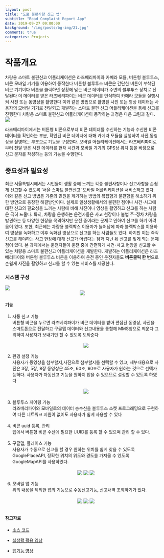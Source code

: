 ```yaml
---
layout: post
title: "도로 불편사항 신고 앱"
subtitle: "Road Complaint Report App"
date: 2019-09-27 09:00:00
background: '/img/posts/bg-img/21.jpg'
comments: true
categories: Projects
---
```

<h1 class="section-heading2" >작품개요</h1>
차량용 스마트 불편신고 어플리케이션은 라즈베리파이와 카메라 모듈, 버튼형 블루투스, 비콘 모바일 기기를 이용하여 동작한다 버튼형 블루투스 비콘은 간단한 버튼이 부착된 비콘 기기이다 버튼을 클릭하면 상황에 맞는 비콘 데이터가 주변의 블루투스 장치로 전달된다 이 데이터를 받은 라즈베리파이는 비콘 데이터를 인식하여 카메라 모듈을 실행시켜 사진 또는 동영상을 촬영한다 이와 같은 방법으로 촬영된 사진 또는 영상 데이터는 사용자의 모바일 기기로 전달되고 개발하는 스마트 불편 신고 어플리케이션을 통해 신고를 진행한다 차량용 스마트 불편신고 어플리케이션이 동작하는 과정은 다음 그림과 같다.

<img class="img-fluid" src="/img/posts/projects/senierproject2.PNG">

라즈베리파이에서는 버튼형 비콘으로부터 비콘 데이터를 수신하는 기능과 수신한 비콘 데이터를 확인하는 부분, 확인된 비콘 데이터에 대해 카메라 
모듈을 실행하여 사진,동영상을 촬영하는 부분으로 기능을 구성한다. 모바일 어플리케이션에서는 라즈베리파이로부터 
전달 받은 사진 데이터를 현재 시간과 모바일 기기의 GPS상 위치 등을 바탕으로 신고 문자를 작성하는 등의 기능을 수행한다.

<h2 class="section-heading2">중요성과 필요성</h2>

최근 서울특별시에서는 시민들이 생활 중에 느끼는 각종 불편사항이나 신고사항을  손쉽게 신고할 수 있도록 ‘서울 스마트 불편신고’ 모바일 어플리케이션을 서비스하고 있다.
이와 같은 신고 방법은 기존의 민원을 제기하는 방법의 복잡함과 불편함을 해소하기 위한 방안으로 등장한 해결방안이다. 실제로 일상생활에서의 불편한 점이나 사건･사고에 대한 
신고의 필요성을 느끼는 사람에 비해 사진이나 영상을 촬영하고 신고를 하는 사람은 극히 드물다. 특히, 차량을 운행하는 운전자들은 사고 현장이나 불법 주･정차 차량을 발견하는 등 
다양한 현장을 목격하지만 운전 중이라는 문제로 인하여 신고를 하기 어려움이 있다. 또한, 최근에는 차량용 블랙박스 이용자가 늘어남에 따라 블랙박스를 이용하여 영상을 녹화하고 이후 
녹화된 영상으로 신고를 하는 사람들도 있다. 하지만 이는 즉각 신고를 해야하는 사고 현장에 대해 신고가 어렵다는 점과 지난 뒤 신고를 잊게 되는 문제점이 있다.
본 과제에서는 운전자들이 운전 중에 간편하게 사건･사고 현장을 신고할 수 있는 차량용 스마트 불편신고 어플리케이션을 개발한다. 개발하는 어플리케이션은 라즈베리파이와 버튼형 블루투스 
비콘을 이용하여 운전 중인 운전자들도 **버튼클릭 한 번**으로 손쉽게 사진을 촬영하고 신고를 할 수 있는 서비스를 제공한다.

<h3 class="section-heading2">시스템 구성</h3>

<img class="img-fluid" src="/img/posts/projects/senierproject3.PNG">
<div style="text-align: center;">
<img class="img-fluid" src="/img/posts/projects/senierproject4.PNG" align="center">
</div>

<h4 class="section-heading2">기능</h4>

<ol>
	<li>자동 신고 기능</li>
		<p style="margin: 0;">버튼형 비콘을 누르면 라즈베리파이가 비콘 데이터를 받아 편집된 동영상, 사진을 스마트폰으로 전달하고 구글맵 데이터와 신고내용을 통합해 MMS창으로 띄운다 
		그리하여 사용자가 보내기만 할 수 있도록 도와준다</p>
		<br>
		<div style="text-align: center;">
		<img class="img-fluid" src="/img/posts/projects/senierproject8.jpg" align="center">
		</div>
		<br>
	<li>환경 설정 기능</li>
		<p style="margin: 0;">사용자가 동영상을 첨부할지,사진으로 첨부할지를 선택할 수 있고, 세부내용으로 사진은 3장, 5장, 8장 동영상은 45초, 60초, 90초로 사용자가 원하는 것으로 
		선택가능하다. 사용자가 자동신고 기능을 원하지 않을 수 있으므로 설정할 수 있도록 하였다</p>
		<br>
		<div style="text-align: center;">
		<img class="img-fluid" src="/img/posts/projects/senierproject4.jpg" align="center">
		</div>
		<br>
	<li>블루투스 페어링 기능</li>
		<p style="margin: 0;">라즈베리파이와 모바일로의 데이터 송수신을 블루투스 소켓 프로그래밍으로 구현하여 다른 네트워크 지원이 없어도 사용자가 쉽게 사용할 수 있다</p>
		<br>
	<li>비콘 uuid 등록, 관리</li>
		<p style="margin: 0;">앱에서 버튼형 비콘 수신에 필요한 UUID를 등록 할 수 있으며 관리 할 수 있다.</p>
		<br>
	<li>구글맵, 플레이스 기능</li>
		<p style="margin: 0;">사용자가 수동으로 신고를 할 경우 원하는 위치를 쉽게 찾을 수 있도록 
		GooglePlaceAPI, 정확한 위치의 위도와 경도를 가져올 수 있도록 GoogleMapAPI를 사용하였다.</p>
		<br>
		<div style="text-align: center;">
		<img class="img-fluid" src="/img/posts/projects/senierproject9.jpg" align="center">
		<img class="img-fluid" src="/img/posts/projects/senierproject10.jpg" align="center">
		<img class="img-fluid" src="/img/posts/projects/senierproject11.jpg" align="center">
		</div>
		<br>
	<li>모바일 앱 기능</li>
		<p style="margin: 0;">위의 내용을 제외한 앱의 기능으로 수동신고기능, 신고내역 조회하기가 있다.</p>
		<br>
		<div style="text-align: center;">
		<img class="img-fluid" src="/img/posts/projects/senierproject5.jpg" align="center">
		<img class="img-fluid" src="/img/posts/projects/senierproject6.jpg" align="center">
		<img class="img-fluid" src="/img/posts/projects/senierproject7.jpg" align="center">
		</div>
		<br>
</ol>

<h4 class="section-heading2">참고자료</h4>

- [소스 코드](https://github.com/bhsbhs235/RoadComplaintReportApp)

- [실생활 활용 영상](https://www.youtube.com/watch?v=NmmcdeuiXrk)

- [앱기능 영상](https://www.youtube.com/watch?v=CQEOzQg9Bb8)






	